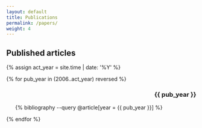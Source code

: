```yaml
---
layout: default
title: Publications
permalink: /papers/
weight: 4
---
```


## Published articles

{% assign act_year = site.time | date: '%Y' %}

{% for pub_year in (2006..act_year) reversed %}
  <h3 style="text-align:right;"> {{ pub_year }} </h3>
  <ul>
  {% bibliography --query @article[year = {{ pub_year }}]  %}
  </ul>
{% endfor %}
